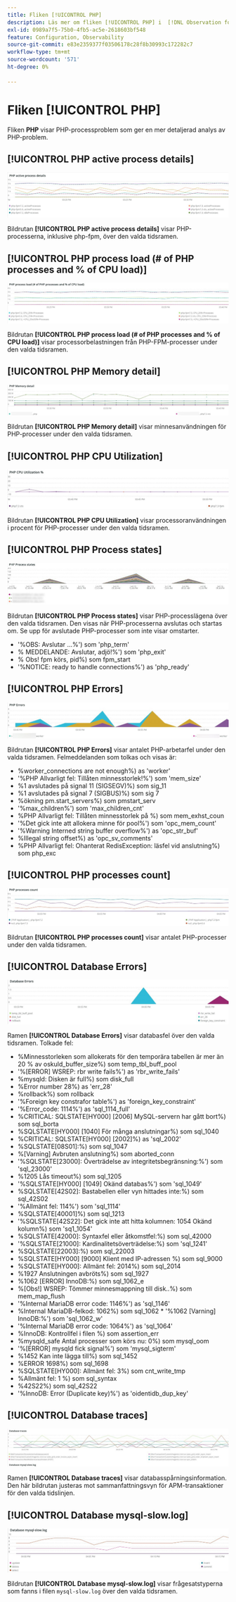 ```yaml
---
title: Fliken [!UICONTROL PHP]
description: Läs mer om fliken [!UICONTROL PHP] i  [!DNL Observation for Adobe Commerce].
exl-id: 0989a7f5-75b0-4fb5-ac5e-2618603bf548
feature: Configuration, Observability
source-git-commit: e83e2359377f03506178c28f8b30993c172282c7
workflow-type: tm+mt
source-wordcount: '571'
ht-degree: 0%

---
```


# Fliken [!UICONTROL PHP]

Fliken **PHP** visar PHP-processproblem som ger en mer detaljerad analys av PHP-problem.

## [!UICONTROL PHP active process details]

![Information om aktiv PHP-process](../../assets/tools/php-active-process-details.jpg)

Bildrutan **[!UICONTROL PHP active process details]** visar PHP-processerna, inklusive php-fpm, över den valda tidsramen.

## [!UICONTROL PHP process load (# of PHP processes and % of CPU load)]

![PHP-processinläsning](../../assets/tools/php-process-load.jpg)

Bildrutan **[!UICONTROL PHP process load (# of PHP processes and % of CPU load)]** visar processorbelastningen från PHP-FPM-processer under den valda tidsramen.

## [!UICONTROL PHP Memory detail]

![PHP-minnesinformation](../../assets/tools/php-memory-detail.jpg)

Bildrutan **[!UICONTROL PHP Memory detail]** visar minnesanvändningen för PHP-processer under den valda tidsramen.

## [!UICONTROL PHP CPU Utilization]

![PHP-processoranvändning](../../assets/tools/php-cpu-utilization.jpg)

Bildrutan **[!UICONTROL PHP CPU Utilization]** visar processoranvändningen i procent för PHP-processer under den valda tidsramen.

## [!UICONTROL PHP Process states]

![PHP-processlägen](../../assets/tools/php-process-states-image-1.jpg)

Bildrutan **[!UICONTROL PHP Process states]** visar PHP-processlägena över den valda tidsramen. Den visas när PHP-processerna avslutas och startas om. Se upp för avslutade PHP-processer som inte visar omstarter.

* &#39;%OBS: Avslutar ...%&#39;) som &#39;php_term&#39;
* % MEDDELANDE: Avslutar, adjö!%&#39;) som &#39;php_exit&#39;
* % Obs! fpm körs, pid%) som fpm_start
* &#39;%NOTICE: ready to handle connections%&#39;) as &#39;php_ready&#39;

## [!UICONTROL PHP Errors]

![PHP-fel](../../assets/tools/php-errors-image-1.jpg)

Bildrutan **[!UICONTROL PHP Errors]** visar antalet PHP-arbetarfel under den valda tidsramen. Felmeddelanden som tolkas och visas är:

* %worker_connections are not enough%) as &#39;worker&#39;
* &#39;%PHP Allvarligt fel: Tillåten minnesstorlek!%&#39;) som &#39;mem_size&#39;
* %1 avslutades på signal 11 (SIGSEGV)%) som sig_11
* %1 avslutades på signal 7 (SIGBUS)%) som sig 7
* %ökning pm.start_servers%) som pmstart_serv
* &#39;%max_children%&#39;) som &#39;max_children_cnt&#39;
* %PHP Allvarligt fel: Tillåten minnesstorlek på %) som mem_exhst_coun
* &#39;%Det gick inte att allokera minne för pool%&#39;) som &#39;opc_mem_count&#39;
* &#39;%Warning Interned string buffer overflow%&#39;) as &#39;opc_str_buf&#39;
* %Illegal string offset%) as &#39;opc_sv_comments&#39;
* %PHP Allvarligt fel: Ohanterat RedisException: läsfel vid anslutning%) som php_exc

## [!UICONTROL PHP processes count]

![Antal PHP-processer](../../assets/tools/php-processes-count.jpg)

Bildrutan **[!UICONTROL PHP processes count]** visar antalet PHP-processer under den valda tidsramen.

## [!UICONTROL Database Errors]

![Databasfel](../../assets/tools/php-tab-database-errors.jpg)

Ramen **[!UICONTROL Database Errors]** visar databasfel över den valda tidsramen. Tolkade fel:

* %Minnesstorleken som allokerats för den temporära tabellen är mer än 20 % av oskuld_buffer_size%) som temp_tbl_buff_pool
* &#39;%\[ERROR\] WSREP: rbr write fails%&#39;) as &#39;rbr_write_fails&#39;
* %mysqld: Disken är full%) som disk_full
* %Error number 28%) as &#39;err_28&#39;
* %rollback%) som rollback
* &#39;%Foreign key constrafor table%&#39;) as &#39;foreign_key_constraint&#39;
* &#39;%Error_code: 1114%&#39;) as &#39;sql_1114_full&#39;
* %CRITICAL: SQLSTATE[HY000] [2006] MySQL-servern har gått bort%) som sql_borta
* %SQLSTATE[HY000] [1040] För många anslutningar%) som sql_1040
* %CRITICAL: SQLSTATE[HY000] [2002]%) as &#39;sql_2002&#39;
* %SQLSTATE[08S01]:%) som sql_1047
* %[Varning] Avbruten anslutning%) som aborted_conn
* &#39;%SQLSTATE[23000]: Överträdelse av integritetsbegränsning:%&#39;) som &#39;sql_23000&#39;
* %1205 Lås timeout%) som sql_1205
* &#39;%SQLSTATE[HY000] [1049] Okänd databas%&#39;) som &#39;sql_1049&#39;
* %SQLSTATE[42S02]: Bastabellen eller vyn hittades inte:%) som sql_42S02
* &#39;%Allmänt fel: 114%&#39;) som &#39;sql_1114&#39;
* %SQLSTATE[40001]%) som sql_1213
* &#39;%SQLSTATE[42S22]: Det gick inte att hitta kolumnen: 1054 Okänd kolumn%) som &#39;sq1_1054&#39;
* %SQLSTATE[42000]: Syntaxfel eller åtkomstfel:%) som sql_42000
* &#39;%SQLSTATE[21000]: Kardinalitetsöverträdelse:%) som &#39;sql_1241&#39;
* %SQLSTATE[22003]:%) som sql_22003
* %SQLSTATE[HY000] [9000] Klient med IP-adressen %) som sql_9000
* %SQLSTATE[HY000]: Allmänt fel: 2014%) som sql_2014
* %1927 Anslutningen avbröts%) som sql_1927
* %1062 \[ERROR\] InnoDB:%) som sql_1062_e
* %[Obs!] WSREP: Tömmer minnesmappning till disk..%) som mem_map_flush
* &#39;%Internal MariaDB error code: 1146%&#39;) as &#39;sql_1146&#39;
* %Internal MariaDB-felkod: 1062%) som sql_1062 * &#39;%1062 [Varning] InnoDB:%&#39;) som &#39;sql_1062_w&#39;
* &#39;%Internal MariaDB error code: 1064%&#39;) as &#39;sql_1064&#39;
* %InnoDB: Kontrollfel i filen %) som assertion_err
* %mysqld_safe Antal processer som körs nu: 0%) som mysql_oom
* &#39;%\[ERROR\] mysqld fick signal%&#39;) som &#39;mysql_sigterm&#39;
* %1452 Kan inte lägga till%) som sql_1452
* %ERROR 1698%) som sql_1698
* %SQLSTATE[HY000]: Allmänt fel: 3%) som cnt_write_tmp
* %Allmänt fel: 1 %) som sql_syntax
* %42S22%) som sql_42S22
* &#39;%InnoDB: Error (Duplicate key)%&#39;) as &#39;oidentidb_dup_key&#39;

## [!UICONTROL Database traces]

![Databasspår](../../assets/tools/php-tab-database-traces.jpg)

Ramen **[!UICONTROL Database traces]** visar databasspårningsinformation. Den här bildrutan justeras mot sammanfattningsvyn för APM-transaktioner för den valda tidslinjen.

## [!UICONTROL Database mysql-slow.log]

![Databasen mysql-slow.log](../../assets/tools/php-tab-database-mysql-slow-log.jpg)

Bildrutan **[!UICONTROL Database mysql-slow.log]** visar frågesatstyperna som fanns i filen `mysql-slow.log` över den valda tidsramen.
